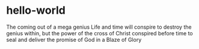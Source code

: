 # hello-world
The coming out of a mega genius
Life and time will conspire to destroy the genius within, but the power of the cross of Christ conspired before time to seal and deliver the promise of God in a Blaze of Glory
